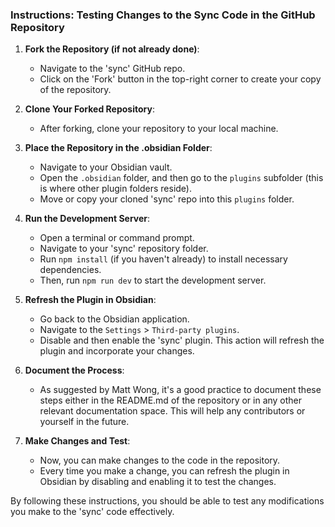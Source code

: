 
### Instructions: Testing Changes to the Sync Code in the GitHub Repository

1. **Fork the Repository (if not already done)**:
   - Navigate to the 'sync' GitHub repo.
   - Click on the 'Fork' button in the top-right corner to create your copy of the repository.

2. **Clone Your Forked Repository**:
   - After forking, clone your repository to your local machine.

3. **Place the Repository in the .obsidian Folder**:
   - Navigate to your Obsidian vault.
   - Open the `.obsidian` folder, and then go to the `plugins` subfolder (this is where other plugin folders reside).
   - Move or copy your cloned 'sync' repo into this `plugins` folder.

4. **Run the Development Server**:
   - Open a terminal or command prompt.
   - Navigate to your 'sync' repository folder.
   - Run `npm install` (if you haven't already) to install necessary dependencies.
   - Then, run `npm run dev` to start the development server.

5. **Refresh the Plugin in Obsidian**:
   - Go back to the Obsidian application.
   - Navigate to the `Settings` > `Third-party plugins`.
   - Disable and then enable the 'sync' plugin. This action will refresh the plugin and incorporate your changes.

6. **Document the Process**:
   - As suggested by Matt Wong, it's a good practice to document these steps either in the README.md of the repository or in any other relevant documentation space. This will help any contributors or yourself in the future.

7. **Make Changes and Test**:
   - Now, you can make changes to the code in the repository.
   - Every time you make a change, you can refresh the plugin in Obsidian by disabling and enabling it to test the changes.

By following these instructions, you should be able to test any modifications you make to the 'sync' code effectively.